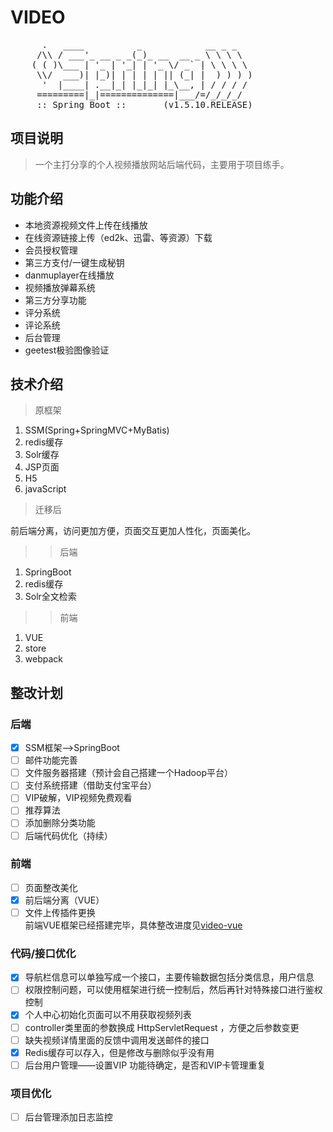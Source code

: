 # VIDEO

<pre>
      .   ____          _            __ _ _
     /\\ / ___'_ __ _ _(_)_ __  __ _ \ \ \ \
    ( ( )\___ | '_ | '_| | '_ \/ _` | \ \ \ \
     \\/  ___)| |_)| | | | | || (_| |  ) ) ) )
      '  |____| .__|_| |_|_| |_\__, | / / / /
     =========|_|==============|___/=/_/_/_/
     :: Spring Boot ::       (v1.5.10.RELEASE)
</pre>

## 项目说明
> 一个主打分享的个人视频播放网站后端代码，主要用于项目练手。
    
## 功能介绍
- 本地资源视频文件上传在线播放
- 在线资源链接上传（ed2k、迅雷、等资源）下载
- 会员授权管理
- 第三方支付/一键生成秘钥
- danmuplayer在线播放
- 视频播放弹幕系统
- 第三方分享功能
- 评分系统
- 评论系统
- 后台管理
- geetest极验图像验证
    
## 技术介绍
> 原框架
1. SSM(Spring+SpringMVC+MyBatis)
2. redis缓存
3. Solr缓存
4. JSP页面
5. H5
6. javaScript
    
> 迁移后
  
  前后端分离，访问更加方便，页面交互更加人性化，页面美化。

>> 后端
1. SpringBoot
2. redis缓存
3. Solr全文检索

>> 前端
1. VUE
2. store
3. webpack


## 整改计划
### 后端 
- [x] SSM框架-->SpringBoot
- [ ] 邮件功能完善
- [ ] 文件服务器搭建（预计会自己搭建一个Hadoop平台）
- [ ] 支付系统搭建（借助支付宝平台）
- [ ] VIP破解，VIP视频免费观看
- [ ] 推荐算法
- [ ] 添加删除分类功能
- [ ] 后端代码优化（持续）
    
### 前端
- [ ] 页面整改美化
- [x] 前后端分离（VUE）
- [ ] 文件上传插件更换
    <div>
        前端VUE框架已经搭建完毕，具体整改进度见<a href="https://github.com/Asimple-L/vue-video">video-vue</a>
    </div>

### 代码/接口优化
- [x] 导航栏信息可以单独写成一个接口，主要传输数据包括分类信息，用户信息
- [ ] 权限控制问题，可以使用框架进行统一控制后，然后再针对特殊接口进行鉴权控制
- [x] 个人中心初始化页面可以不用获取视频列表
- [ ] controller类里面的参数换成 HttpServletRequest ，方便之后参数变更
- [ ] 缺失视频详情里面的反馈中调用发送邮件的接口
- [x] Redis缓存可以存入，但是修改与删除似乎没有用
- [ ] 后台用户管理——设置VIP 功能待确定，是否和VIP卡管理重复

### 项目优化
- [ ] 后台管理添加日志监控